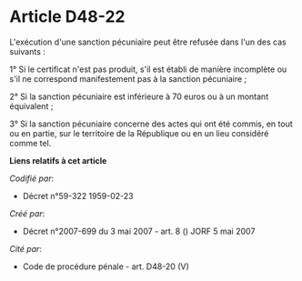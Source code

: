 # Article D48-22

L'exécution d'une sanction pécuniaire peut être refusée dans l'un des cas suivants :

1° Si le certificat n'est pas produit, s'il est établi de manière incomplète ou s'il ne correspond manifestement pas à la
sanction pécuniaire ;

2° Si la sanction pécuniaire est inférieure à 70 euros ou à un montant équivalent ;

3° Si la sanction pécuniaire concerne des actes qui ont été commis, en tout ou en partie, sur le territoire de la République
ou en un lieu considéré comme tel.

**Liens relatifs à cet article**

_Codifié par_:

  - Décret n°59-322 1959-02-23

_Créé par_:

  - Décret n°2007-699 du 3 mai 2007 - art. 8 () JORF 5 mai 2007

_Cité par_:

  - Code de procédure pénale - art. D48-20 (V)
